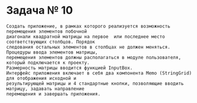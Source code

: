 # Задача № 10
    Создать приложение, в рамках которого реализуется возможность перемещения элементов побочной
    диагонали квадратной матрицы на первое  или последнее место соответствующих столбцов. Порядок
    следования остальных элементов в столбцах не должен меняться. Процедуры ввода элементов матрицы,
    перемещения элементов должны располагаться в модуле пользователя, который подключается к проекту.
    Размерность матрицы вводится функцией InputBox.
    Интерфейс приложения включает в себя два компонента Memo (StringGrid) для отображения исходной и
    результирующей матрицы и 4 стандартные кнопки, позволяющие вводить матрицу, задавать направление
    перемещения и завершать приложения.
